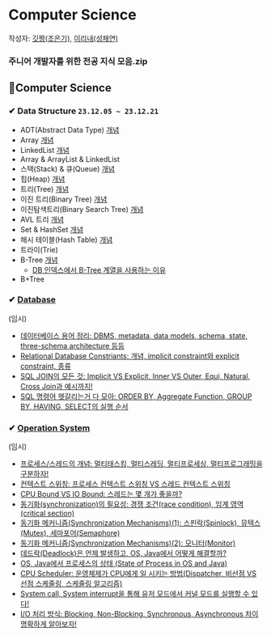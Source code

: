 # Computer Science

작성자: [깃짱(조은기)](https://github.com/gitchannn), [이리내(성채연)](https://github.com/hectick)

### 주니어 개발자를 위한 전공 지식 모음.zip

## 💋Computer Science

### ✔ Data Structure `23.12.05 ~ 23.12.21`

- ADT(Abstract Data Type) [개념](https://engineerinsight.tistory.com/313)
- Array [개념](https://engineerinsight.tistory.com/311) 
- LinkedList [개념](https://engineerinsight.tistory.com/m/314)
- Array & ArrayList & LinkedList
- 스택(Stack) & 큐(Queue) [개념](https://engineerinsight.tistory.com/315)
- 힙(Heap) [개념](https://engineerinsight.tistory.com/320)
- 트리(Tree) [개념](https://engineerinsight.tistory.com/316)
- 이진 트리(Binary Tree) [개념](https://engineerinsight.tistory.com/317)
- 이진탐색트리(Binary Search Tree) [개념](https://engineerinsight.tistory.com/321)
- AVL 트리 [개념](https://engineerinsight.tistory.com/329)
- Set & HashSet [개념](https://engineerinsight.tistory.com/333)
- 해시 테이블(Hash Table) [개념](https://engineerinsight.tistory.com/332)
- 트라이(Trie)
- B-Tree [개념](https://engineerinsight.tistory.com/330)
  - [DB 인덱스에서 B-Tree 계열을 사용하는 이유](https://engineerinsight.tistory.com/331)
- B+Tree 

### ✔ [Database](https://engineerinsight.tistory.com/category/CS/DB)

(임시)
- [데이터베이스 용어 정리: DBMS, metadata, data models, schema, state, three-schema architecture 등등](https://engineerinsight.tistory.com/304)
- [Relational Database Constriants: 개념, implicit constraint와 explicit constraint, 종류](https://engineerinsight.tistory.com/305)
- [SQL JOIN의 모든 것: Implicit VS Explicit, Inner VS Outer, Equi, Natural, Cross Join과 예시까지!](https://engineerinsight.tistory.com/307)
- [SQL 명령어 헷갈리는거 다 모아: ORDER BY, Aggregate Function, GROUP BY, HAVING, SELECT의 실행 순서](https://engineerinsight.tistory.com/308)

### ✔ [Operation System](https://engineerinsight.tistory.com/category/CS/OS)

(임시)
- [프로세스/스레드의 개념: 멀티태스킹, 멀티스레딩, 멀티프로세싱, 멀티프로그래밍을 구분하자!](https://engineerinsight.tistory.com/281)
- [컨텍스트 스위칭: 프로세스 컨텍스트 스위칭 VS 스레드 컨텍스트 스위칭](https://engineerinsight.tistory.com/284)
- [CPU Bound VS IO Bound: 스레드는 몇 개가 좋을까?](https://engineerinsight.tistory.com/285)
- [동기화(synchronization)의 필요성: 경쟁 조건(race condition), 임계 영역(critical section)](https://engineerinsight.tistory.com/286)
- [동기화 메커니즘(Synchronization Mechanisms)(1): 스핀락(Spinlock), 뮤텍스(Mutex), 세마포어(Semaphore)](https://engineerinsight.tistory.com/288)
- [동기화 메커니즘(Synchronization Mechanisms)(2): 모니터(Monitor)](https://engineerinsight.tistory.com/289)
- [데드락(Deadlock)은 언제 발생하고, OS, Java에서 어떻게 해결할까?](https://engineerinsight.tistory.com/290)
- [OS, Java에서 프로세스의 상태 (State of Process in OS and Java)](https://engineerinsight.tistory.com/291)
- [CPU Scheduler: 운영체제가 CPU에게 일 시키는 방법(Dispatcher, 비선점 VS 선점 스케줄링, 스케줄링 알고리즘)](https://engineerinsight.tistory.com/292)
- [System call, System interrupt을 통해 유저 모드에서 커널 모드를 실행할 수 있다!](https://engineerinsight.tistory.com/293)
- [I/O 처리 방식: Blocking, Non-Blocking, Synchronous, Asynchronous 차이 명확하게 알아보자!](https://engineerinsight.tistory.com/295)
